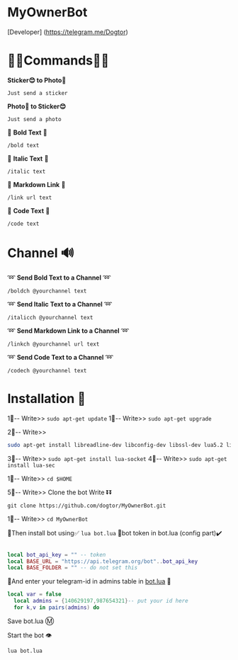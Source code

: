 # MyOwnerBot

[Developer] (https://telegram.me/Dogtor)

# 🔹🔹Commands🔹🔹

 **Sticker😊 to Photo🌄**

`Just send a sticker`

 **Photo🌄 to Sticker😊**

`Just send a photo`

 🔰 **Bold Text** 🔰

`/bold text`

 🔰 **Italic Text** 🔰

`/italic text`

 🔰 **Markdown Link** 🔰

`/link url text`

 🔰 **Code Text** 🔰

`/code text`

# Channel 🔊

  ➿ **Send Bold Text to a Channel** ➿

`/boldch @yourchannel text`

  ➿ **Send Italic Text to a Channel** ➿

`/italicch @yourchannel text`

  ➿ **Send Markdown Link to a Channel** ➿

`/linkch @yourchannel url text`

  ➿ **Send Code Text to a Channel** ➿

`/codech @yourchannel text`

# Installation 🚩

1⃣-- Write>>
`sudo apt-get update`
1⃣-- Write>>
`sudo apt-get upgrade`

2⃣-- Write>>
```bash
sudo apt-get install libreadline-dev libconfig-dev libssl-dev lua5.2 liblua5.2-dev libevent-dev make unzip git redis-server g++ libjansson-dev libpython-dev expat libexpat1-dev
```
3⃣-- Write>>
`sudo apt-get install lua-socket` 
4⃣-- Write>>
`sudo apt-get install lua-sec`

1⃣-- Write>>
`cd $HOME`

5⃣-- Write>> Clone the bot Write ⏬⏬
```
git clone https://github.com/dogtor/MyOwnerBot.git
```

1⃣-- Write>>
`cd MyOwnerBot`

🚸Then install bot using✅
`lua bot.lua`
👮bot token in bot.lua (config part)✔️

```lua

local bot_api_key = "" -- token
local BASE_URL = "https://api.telegram.org/bot"..bot_api_key
local BASE_FOLDER = "" -- do not set this
```
🔰And enter your telegram-id in admins table in [bot.lua](https://github.com/Imandaneshi/file-manager-bot/blob/master/bot.lua#L19) 💠

```lua
local var = false
  local admins = {140629197,987654321}-- put your id here
  for k,v in pairs(admins) do

```
Save bot.lua Ⓜ️

Start the bot 👁

`lua bot.lua`
